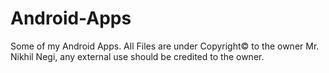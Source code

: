 # Android-Apps
Some of my Android Apps. 
All Files are under Copyright© to the owner Mr. Nikhil Negi, any external use should be credited to the owner.
